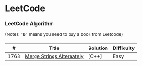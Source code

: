 LeetCode
========

### LeetCode Algorithm

(Notes: "🔒" means you need to buy a book from Leetcode)


| # | Title | Solution | Difficulty |
|---| ----- | -------- | ---------- |
|1768|[Merge Strings Alternately](https://leetcode.com/problems/merge-strings-alternately/description/?envType=study-plan-v2&envId=leetcode-75) | [C++] | Easy |
